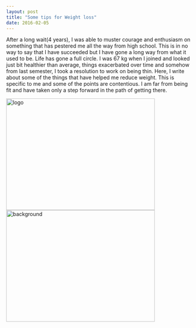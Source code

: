 ```yaml
---
layout: post
title: "Some tips for Weight loss"
date: 2016-02-05
---
```


After a long wait(4 years), I was able to muster courage and enthusiasm on something that has pestered me all the way from high school. This is in no way to say that I have succeeded but I have gone a long way from what it used to be. Life has gone a full circle. I was 67 kg when I joined and looked just bit healthier than average, things exacerbated over time and somehow from last semester, I took a resolution to work on being thin. Here, I write about some of the things that have helped me reduce weight. This is specific to me and some of the points are contentious. I am far from being fit and have taken only a step forward in the path of getting there.



<div style="float:left;"> 
<img alt="logo" src="https://aritraghosh.github.io/images/Aritra_old.jpg" style="width: 400px; height: 300px;" /><img alt="background" src="https://aritraghosh.github.io/images/IMG_20160123_091910.jpg" style="width: 400px; height: 300px;" /> 
</div>





